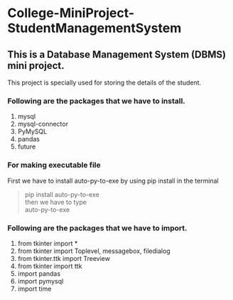 # College-MiniProject-StudentManagementSystem
## This is a Database Management System (DBMS) mini project.
This project is specially used for storing the details of the student.

### Following are the packages that we have to install.
1) mysql
2) mysql-connector
3) PyMySQL
4) pandas
5) future

### For making executable file 
First we have to install auto-py-to-exe by using pip install in the terminal
> pip install auto-py-to-exe   
then we have to type  
> auto-py-to-exe


### Following are the packages that we have to import.
1) from tkinter import *
2) from tkinter import Toplevel, messagebox, filedialog
3) from  tkinter.ttk import Treeview
4) from tkinter import ttk
5) import pandas
6) import pymysql
7) import time
